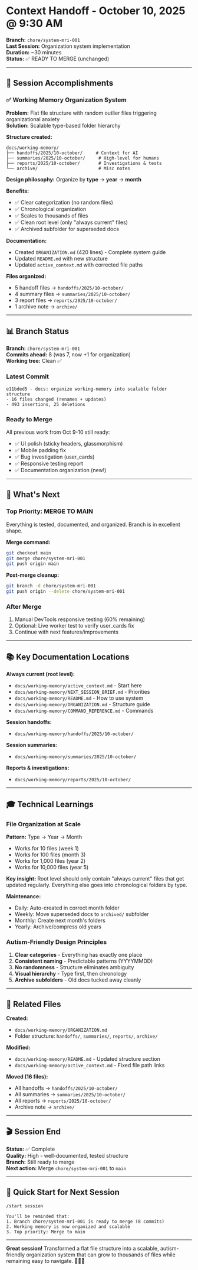 # Context Handoff - October 10, 2025 @ 9:30 AM

**Branch:** `chore/system-mri-001`  
**Last Session:** Organization system implementation  
**Duration:** ~30 minutes  
**Status:** ✅ READY TO MERGE (unchanged)

---

## 🎯 Session Accomplishments

### ✅ Working Memory Organization System
**Problem:** Flat file structure with random outlier files triggering organizational anxiety  
**Solution:** Scalable type-based folder hierarchy

**Structure created:**
```
docs/working-memory/
├── handoffs/2025/10-october/     # Context for AI
├── summaries/2025/10-october/     # High-level for humans
├── reports/2025/10-october/       # Investigations & tests
└── archive/                       # Misc notes
```

**Design philosophy:** Organize by **type** → **year** → **month**

**Benefits:**
- ✅ Clear categorization (no random files)
- ✅ Chronological organization
- ✅ Scales to thousands of files
- ✅ Clean root level (only "always current" files)
- ✅ Archived subfolder for superseded docs

**Documentation:**
- Created `ORGANIZATION.md` (420 lines) - Complete system guide
- Updated `README.md` with new structure
- Updated `active_context.md` with corrected file paths

**Files organized:**
- 5 handoff files → `handoffs/2025/10-october/`
- 4 summary files → `summaries/2025/10-october/`
- 3 report files → `reports/2025/10-october/`
- 1 archive note → `archive/`

---

## 📊 Branch Status

**Branch:** `chore/system-mri-001`  
**Commits ahead:** 8 (was 7, now +1 for organization)  
**Working tree:** Clean ✅

### Latest Commit
```
e11bded5 - docs: organize working-memory into scalable folder structure
- 16 files changed (renames + updates)
- 493 insertions, 25 deletions
```

### Ready to Merge
All previous work from Oct 9-10 still ready:
- ✅ UI polish (sticky headers, glassmorphism)
- ✅ Mobile padding fix
- ✅ Bug investigation (user_cards)
- ✅ Responsive testing report
- ✅ Documentation organization (new!)

---

## 🚀 What's Next

### Top Priority: MERGE TO MAIN
Everything is tested, documented, and organized. Branch is in excellent shape.

**Merge command:**
```bash
git checkout main
git merge chore/system-mri-001
git push origin main
```

**Post-merge cleanup:**
```bash
git branch -d chore/system-mri-001
git push origin --delete chore/system-mri-001
```

### After Merge
1. Manual DevTools responsive testing (60% remaining)
2. Optional: Live worker test to verify user_cards fix
3. Continue with next features/improvements

---

## 📚 Key Documentation Locations

**Always current (root level):**
- `docs/working-memory/active_context.md` - Start here
- `docs/working-memory/NEXT_SESSION_BRIEF.md` - Priorities
- `docs/working-memory/README.md` - How to use system
- `docs/working-memory/ORGANIZATION.md` - Structure guide
- `docs/working-memory/COMMAND_REFERENCE.md` - Commands

**Session handoffs:**
- `docs/working-memory/handoffs/2025/10-october/`

**Session summaries:**
- `docs/working-memory/summaries/2025/10-october/`

**Reports & investigations:**
- `docs/working-memory/reports/2025/10-october/`

---

## 🎓 Technical Learnings

### File Organization at Scale

**Pattern:** Type → Year → Month
- Works for 10 files (week 1)
- Works for 100 files (month 3)
- Works for 1,000 files (year 2)
- Works for 10,000 files (year 5)

**Key insight:** Root level should only contain "always current" files that get updated regularly. Everything else goes into chronological folders by type.

**Maintenance:**
- Daily: Auto-created in correct month folder
- Weekly: Move superseded docs to `archived/` subfolder
- Monthly: Create next month's folders
- Yearly: Archive/compress old years

### Autism-Friendly Design Principles

1. **Clear categories** - Everything has exactly one place
2. **Consistent naming** - Predictable patterns (YYYYMMDD)
3. **No randomness** - Structure eliminates ambiguity
4. **Visual hierarchy** - Type first, then chronology
5. **Archive subfolders** - Old docs tucked away cleanly

---

## 🔗 Related Files

**Created:**
- `docs/working-memory/ORGANIZATION.md`
- Folder structure: `handoffs/`, `summaries/`, `reports/`, `archive/`

**Modified:**
- `docs/working-memory/README.md` - Updated structure section
- `docs/working-memory/active_context.md` - Fixed file path links

**Moved (16 files):**
- All handoffs → `handoffs/2025/10-october/`
- All summaries → `summaries/2025/10-october/`
- All reports → `reports/2025/10-october/`
- Archive note → `archive/`

---

## 🎬 Session End

**Status:** ✅ Complete  
**Quality:** High - well-documented, tested structure  
**Branch:** Still ready to merge  
**Next action:** Merge `chore/system-mri-001` to `main`

---

## 🎯 Quick Start for Next Session

```
/start session

You'll be reminded that:
1. Branch chore/system-mri-001 is ready to merge (8 commits)
2. Working memory is now organized and scalable
3. Top priority: Merge to main
```

---

**Great session!** Transformed a flat file structure into a scalable, autism-friendly organization system that can grow to thousands of files while remaining easy to navigate. 🧠✨📂





















